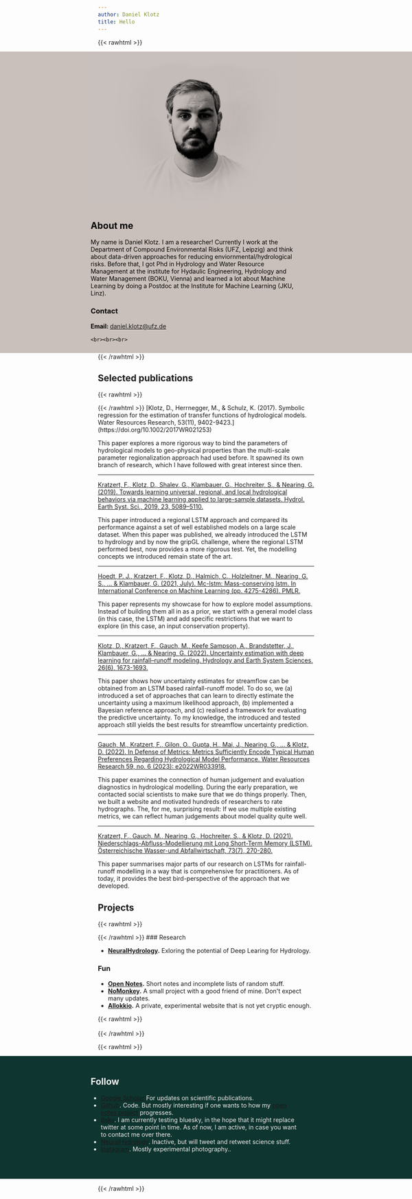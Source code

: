 ```yaml
---
author: Daniel Klotz
title: Hello
---
```

{{< rawhtml >}}
<div id="about"
     style="background-color: #cac0bb;
        color: #000000;
        margin-top:-1px;
        top: 0;
        position: relative;
        left: 50%;
        right: 50%;
        max-width: 50vw;
        width: 200vw;
        margin-left: -50vw;
        margin-right: -50vw;
        padding-top: 1px;
        padding-bottom: 10px;
        padding-left: 22vw;
        padding-right: 28vw;">
    <center>
        <img src="/self.png"></img>
    </center>
    <h2>About me</h2>
    My name is Daniel Klotz. I am a researcher! Currently I work at the Department of Compound Environmental Risks (UFZ, Leipzig) and think about data-driven approaches for reducing enviornmental/hydrological risks. Before that, I got Phd in Hydrology and Water Resource Management at the institute for Hydaulic Engineering, Hydrology and Water Management (BOKU, Vienna) and learned a lot about Machine Learning by doing a Postdoc at the Institute for Machine Learning (JKU, Linz).
    <h3>Contact</h3>
    <b>Email: </b> <a href = "mailto: daniel.klotz@ufz.de">daniel.klotz@ufz.de</a>

    <br><br><br>

</div>
{{< /rawhtml >}}

## Selected publications

{{< rawhtml >}}  
<div class="main" id="pubs"></div>
{{< /rawhtml >}}  
[Klotz, D., Herrnegger, M., & Schulz, K. (2017). Symbolic regression for the estimation of transfer functions of hydrological models. Water Resources Research, 53(11), 9402-9423.](https://doi.org/10.1002/2017WR021253)

This paper explores a more rigorous way to bind the parameters of hydrological models to geo-physical properties than the multi-scale parameter regionalization approach had used before. It spawned its own branch of research, which I have followed with great interest since then.

---

[Kratzert, F., Klotz, D., Shalev, G., Klambauer, G., Hochreiter, S., & Nearing, G. (2019). Towards learning universal, regional, and local hydrological behaviors via machine learning applied to large-sample datasets. Hydrol. Earth Syst. Sci., 2019, 23, 5089–5110.](https://doi.org/10.5194/hess-23-5089-2019)

This paper introduced a regional LSTM approach and compared its performance against a set of well established models on a large scale dataset. When this paper was published, we already introduced the LSTM to hydrology and by now the gripGL challenge, where the regional LSTM performed best, now provides a more rigorous test. Yet, the modelling concepts we introduced remain state of the art.

---

[Hoedt, P. J., Kratzert, F., Klotz, D., Halmich, C., Holzleitner, M., Nearing, G. S., ... & Klambauer, G. (2021, July). Mc-lstm: Mass-conserving lstm. In International Conference on Machine Learning (pp. 4275-4286). PMLR.](http://proceedings.mlr.press/v139/hoedt21a.html)

This paper represents my showcase for how to explore model assumptions. Instead of building them all in as a prior, we start with a general model class (in this case, the LSTM) and add specific restrictions that we want to explore (in this case, an input conservation property).

---

[Klotz, D., Kratzert, F., Gauch, M., Keefe Sampson, A., Brandstetter, J., Klambauer, G., ... & Nearing, G. (2022). Uncertainty estimation with deep learning for rainfall–runoff modeling. Hydrology and Earth System Sciences, 26(6), 1673-1693.](https://doi.org/10.5194/hess-26-1673-2022)

This paper shows how uncertainty estimates for streamflow can be obtained from an LSTM based rainfall-runoff model. To do so, we (a) introduced a set of approaches that can learn to directly estimate the uncertainty using a maximum likelihood approach, (b) implemented a Bayesian reference approach, and (c) realised a framework for evaluating the predictive uncertainty. To my knowledge, the introduced and tested approach still yields the best results for streamflow uncertainty prediction.

---

[Gauch, M., Kratzert, F., Gilon, O., Gupta, H., Mai, J., Nearing, G., ... &
Klotz, D. (2022). In Defense of Metrics: Metrics Sufficiently Encode Typical Human Preferences Regarding Hydrological Model Performance. Water Resources Research 59, no. 6 (2023): e2022WR033918.](https://agupubs.onlinelibrary.wiley.com/doi/full/10.1029/2022WR033918)

This paper examines the connection of human judgement and evaluation diagnostics in hydrological modelling. During the early preparation, we contacted social scientists to make sure that we do things properly. Then, we built a website and motivated hundreds of researchers to rate hydrographs. The, for me, surprising result: If we use multiple existing metrics, we can reflect human judgements about model quality quite well.

---

[Kratzert, F., Gauch, M., Nearing, G., Hochreiter, S., & Klotz, D. (2021). Niederschlags-Abfluss-Modellierung mit Long Short-Term Memory (LSTM). Österreichische Wasser-und Abfallwirtschaft, 73(7), 270-280.](https://link.springer.com/article/10.1007/s00506-021-00767-z)

This paper summarises major parts of our research on LSTMs for rainfall-runoff modelling in a way that is comprehensive for practitioners. As of today, it provides the best bird-perspective of the approach that we developed.

## Projects

{{< rawhtml >}}  
<div class="main" id="projects"></div>
{{< /rawhtml >}}  
### Research

- **[NeuralHydrology](https://neuralhydrology.github.io).** Exloring the potential of Deep Learing for Hydrology.

### Fun

- **[Open Notes](https://github.com/danklotz/openNotes).** Short notes and incomplete lists of random stuff.
- **[NoMonkey](https://nomonkey.art).** A small project with a good friend of mine. Don't expect many updates.
- **[Allokkio](http://allokkio.net).** A private, experimental website that is not yet cryptic enough.

{{< rawhtml >}}  
<br>
{{< /rawhtml >}}

{{< rawhtml >}}
<div id="socials"
    style="background-color: #0E3530;
        color: #f0eeee;
        margin-top:-1px;
        top: 0;
        position: relative;
        left: 50%;
        right: 50%;
        max-width: 50vw;
        width: 200vw;
        margin-left: -50vw;
        margin-right: -50vw;
        padding-top: 1px;
        padding-bottom: 30px;
        padding-left: 22vw;
        padding-right: 28vw;">
    <br>
    <h2>Follow</h2>
    <ul>
    <li><a href="https://scholar.google.com/citations?user=J5Odv8wAAAAJ&hl=en">Google Scholar</a> For updates on scientific publications.  </li>
    <li><a href="https://github.com/danklotz/">Github</a>. Code. But mostly interesting if one wants to how my <a href="https://github.com/danklotz/openNotes">open notes project</a> progresses.</li>
    <li><a href="https://bsky.app/profile/danklotz.bsky.social">Bsky</a>. I am currently testing bluesky, in the hope that it might replace twitter at some point in time. As of now, I am active, in case you want to contact me over there.</li>
    <li><a href="https://neuralhydrology.github.io">NeuralHydrology</a>.  Inactive, but will tweet and retweet science stuff.</li>
    <li><a href="https://www.instagram.com/latentlibrary/">Instagram</a>. Mostly experimental photography..</li>
    </ul>
<br>
</div>

{{< /rawhtml >}}

